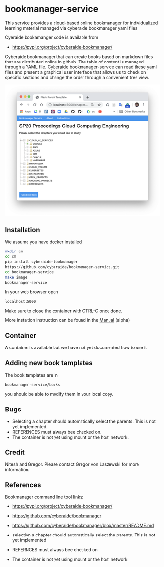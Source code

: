 # bookmanager-service

This service provides a cloud-based online bookmanager for
individualized learning material managed via cyberaide bookmanager yaml files

Cyeraide bookamanger code is available from 

* <https://pypi.org/project/cyberaide-bookmanager/>

Cyberaide bookmanager that can create books based on markdown files that
are distributed online in github. The table of content is managed
through a YAML file. Cyberaide bookmanager-service can read these yaml
files and present a graphical user interface that allows us to check on
specific sections and change the order through a convenient tree view.
  
![Screenshot](images/screenshot-bookmanager-service.png)

## Installation

We assume you have docker installed: 

```bash
mkdir cm
cd cm
pip install cyberaide-bookmanager
https://github.com/cyberaide/bookmanager-service.git
cd bookmanager-service
make image
bookmanager-service
```

In your web browser open 

```
localhost:5000
```

Make sure to close the container with CTRL-C once done.

More instaltion instruction can be found in the [Manual](manual.md) (alpha)

## Container

A container is available but we have not yet documented how to use it 

## Adding new book tamplates

The book tamplates are in 

`bookmanager-service/books`

you should be able to modify them in your local copy.

## Bugs

* Selecting a chapter should automatically select the parents. This is not yet implemented.
* REFERENCES must always bee checked on.
* The container is not yet using mount or the host network.


## Credit

Nitesh and Gregor. Please contact Gregor von Laszewski for more
information.


## References

Bookmanager command line tool links:

* <https://pypi.org/project/cyberaide-bookmanager/>
* <https://github.com/cyberaide/bookmanager>
* <https://github.com/cyberaide/bookmanager/blob/master/README.md>


* selection a chapter chould automatically select the parents. This is not yet implemented
* REFERNCES must always bee checked on
* The container is not yet using mount or the host network

